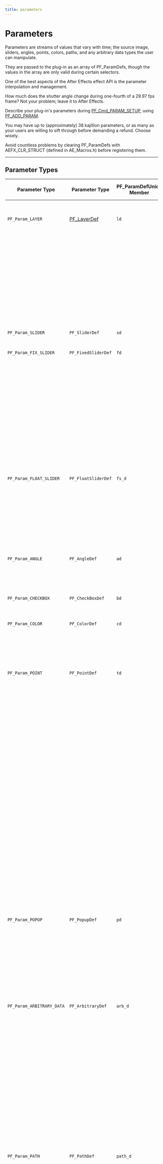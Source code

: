 ```yaml
---
title: parameters
---
```

# Parameters

Parameters are streams of values that vary with time; the source image, sliders, angles, points, colors, paths, and any arbitrary data types the user can manipulate.

They are passed to the plug-in as an array of PF_ParamDefs, though the values in the array are only valid during certain selectors.

One of the best aspects of the After Effects effect API is the parameter interpolation and management.

How much does the shutter angle change during one-fourth of a 29.97 fps frame? Not your problem; leave it to After Effects.

Describe your plug-in's parameters during [PF_Cmd_PARAM_SETUP](../command-selectors#global-selectors), using [PF_ADD_PARAM](../../effect-details/interaction-callback-functions#interaction-callbacks).

You may have up to (approximately) 38 kajillion parameters, or as many as your users are willing to sift through before demanding a refund. Choose wisely.

Avoid countless problems by clearing PF_ParamDefs with AEFX_CLR_STRUCT (defined in AE_Macros.h) before registering them.

---

## Parameter Types

| Parameter Type | Parameter Type | PF_ParamDefUnion Member | Param Value Data Type | Description |
|---|---|---|---|---|
| `PF_Param_LAYER` | [PF_LayerDef](../PF_EffectWorld) | `ld` | `A_long` | Image and audio layers in the composition. All effects automatically have at least 1 layer parameter, param[0], the layer to which they are applied. |
| | | | | When used as effect parameters, these appear as a pull-down menu with which the user selects a layer within the current composition. |
| | | | | The pull-down menu contents are generated by After Effects. |
| | | | | NOTE: This is a reference to a layer which contains pixels and audio samples, not actual pixels and audio samples. |
| `PF_Param_SLIDER` | `PF_SliderDef` | `sd` | `long` | No longer used. |
| `PF_Param_FIX_SLIDER` | `PF_FixedSliderDef` | `fd` | `PF_Fixed` | Deprecated. For many years, we promoted fixed sliders. We now recommend `PF_Param_FLOAT_SLIDERs`. |
| | | | | The additional precision helps in many situations, and isn't as expensive as it once was. Plus, we're just tired of low byte / high byte silliness. |
| | | | | `FIX_SLIDERs` provide higher precision than `PF_Param_SLIDER`. Specify the UI decimal places independently. |
| | | | | Ignore the low word of the `PF_Fixed` to get integral results. |
| `PF_Param_FLOAT_SLIDER` | `PF_FloatSliderDef` | `fs_d` | `PF_FPLong` | Sliders represent numerical values. `FLOAT_SLIDERs` contain values for phase, precision, and curve tolerance for use by audio filters. |
| | | | | Specify a minimum and maximum value, and the user can move a slider or types a number to specify the setting. |
| | | | | `PF_Param_FLOAT_SLIDERs` also respond to slider flags discussed in [Audio Filters](../../audio/audio-considerations#audio-considerations). |
| `PF_Param_ANGLE` | `PF_AngleDef` | `ad` | `PF_Fixed` | Angles in (fixed point) degrees, accurate to small fractions of a degree. |
| | | | | Users can specify multiple revolutions, resulting in values greater than 360. |
| `PF_Param_CHECKBOX` | `PF_CheckBoxDef` | `bd` | `PF_Boolean` | `PF_ParamFlag_CANNOT_INTERP` is forced on for all checkboxes. |
| `PF_Param_COLOR` | `PF_ColorDef` | `cd` | `PF_Pixel` | RGB value (alpha is not used) that the user can choose either with the standard color picker or with an eye dropper tool. |
| | | | | For floating point accuracy, use [PF_ColorParamSuite1](../../effect-details/parameters-floating-point-values#pf_colorparamsuite1) to retrieve the values. |
| `PF_Param_POINT` | `PF_PointDef` | `td` | `PF_Fixed` | A two-dimensional point. The point provides x and y values in destination layer space. |
| | | | | The origin of the layer is the upper-left hand corner, with x increasing to the right, y increasing down. |
| | | | | Starting in CS5.5, for floating point accuracy, use [PF_PointParamSuite1](../../effect-details/parameters-floating-point-values#pf_pointparamsuite1) to retrieve the values. |
| | | | | Dusty history lesson to follow: Prior to API specification version 12.1 (After Effects 4.0), the default value for the point was between 0 and 100 in fixed point with the radix point at bit 16 (i.e. standard fixed point). |
| | | | | Specifying (50,50) in fixed point yields the center of the image. The value you are returned for a point control is in absolute pixels with some number of bits of fixed point accuracy. |
| | | | | Thus, if you gave (50,50) as the default position and the user applied the effect to a 640 by 480 layer, the default value you would be sent would be (320, 240) in Fixed point. |
| | | | | Plug-ins which specify API versions before 12.1 will still get the old behavior. |
| `PF_Param_POPUP` | `PF_PopupDef` | `pd` | `A_long` | List of choices. Build a string in namesptr containing a list of (read-only) pop-up entries ("Entry1 / Entry2 / Entry3"). |
| | | | | After Effects copies the data and creates a pop-up menu. |
| | | | | These entries cannot be modified once the parameter is added. |
| | | | | An entry of "(-" will result in a separator being drawn between previous and subsequent entries. |
| `PF_Param_ARBITRARY_DATA` | `PF_ArbitraryDef` | `arb_d` | `???` | Custom data type. |
| | | | | [Arbitrary Data Parameters](../../effect-details/arbitrary-data-parameters) contain an ID (you can use more than one custom data type in a given effect), a default value (so After Effects knows what your data type should start as), and a handle to your actual parameter. |
| | | | | In AE, must specify either `PF_PUI_TOPIC` / `PF_PUI_CONTROL` or `PF_PUI_NO_ECW`. |
| | | | | In PPro 8.0 and later, it's okay to set none of those flags, which allows you to see the parameter's keyframe track on the right side of Effect Controls without creating a custom control. |
| `PF_Param_PATH` | `PF_PathDef` | `path_d` | `PF_PathID` | Path parameters are references to masks applied to the same layer as the effect. |
| | | | | Path parameter data cannot be accessed directly; use [PF_PathQuerySuite1](../../effect-details/working-with-paths#pf_pathquerysuite1) and [PF_PathDataSuite](../../effect-details/working-with-paths#pf_pathdatasuite) to manage and inquire about paths. |
| | | | | `PF_PathDef.path_id` contains the index of the mask selected by the user. |
| | | | | A corresponding `AEGP_MaskRefH` can be obtained using `AEGP_GetLayerMaskByIndex` from [AEGP_MaskSuite6](../../aegps/aegp-suites#aegp_masksuite6). |
| `PF_Param_GROUP_START` | (none) | | | Parameter groups (topics) organize parameters into sets. |
| `PF_Param_GROUP_END` | (none) | | | Each group receives its own twirly and will be indented in the ECP relative to the neighboring parameters or groups. |
| | | | | One group can be nested within another. |
| | | | | Each twirly can be spun open or closed by the user, or programatically by the effect. |
| | | | | The effect may choose to have certain groups initialized with the twirly spun open, and others with the twirly spun closed. |
| `PF_Param_BUTTON` | `PF_Button` | `button_d` | (no value) | A simple push button. Use [Parameter Supervision](../../effect-details/parameter-supervision) to detect when the button is pressed. |
| | | | | New in CS5.5 to After Effects. |
| `PF_Param_POINT_3D` | `PF_Point3D` | `point3d_d` | `PF_FpLong (3)` | A three-dimensional point. |
| | | | | New in CS5.5. Unsupported in Premiere Pro. |

---

## Slider Range Issues?

If your slider seems disabled but not grayed out, check the valid_min, slider_min, valid_max and slider_max fields. Is the param a `PF_Param_FIX_SLIDER`? If so, did you convert your mins and maxs to reasonable fixed values? If you're using the macros provided in AE_Macros.h, they're expecting to receive ints; passing fixed point values won't work.

---

## Point Parameter Origin

After Effects modifies any point parameter to account for origin offset, introduced by "upstream" effects that modify the output dimensions. Even if the ECP UI indicates the value of the point parameter is (0,0), the offset has already been factored in.
